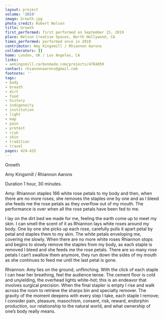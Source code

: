 ```yaml
---
layout: project
volume: '2019'
image: Growth.jpg
photo_credit: Robert Nelson
title: Growth
first_performed: first performed on September 15, 2019
place: Nelson Creative Spaces, North Hollywood, CA
times_performed: performed once in 2019
contributor: Amy Kingsmill / Rhiannon Aarons
collaborators: []
home: London, UK / Los Angeles, CA
links:
- aekingsmill.carbonmade.com/projects/4784059
contact: rhiannonaarons@gmail.com
footnote: ''
tags:
- body
- breath
- dirt
- food
- history
- indigeneity
- institution
- light
- map
- pain
- protest
- risk
- skin
- tradition
- travel
pages: 424-425
---
```



Growth

Amy Kingsmill / Rhiannon Aarons

Duration 1 hour, 30 minutes.

Amy: Rhiannon staples 166 white rose petals to my body and then, when there are no more roses, she removes the staples one by one and as I bleed she feeds me the rose petals as they overflow out of my mouth. The performance is over when all the rose petals have been fed to me.

I lay on the dirt bed we made for me, feeling the earth come up to meet my skin. I can smell the scent of it as Rhiannon lays white roses around my body. One by one she picks up each rose, carefully pulls it apart petal by petal and staples them to my skin. The white petals enveloping me, covering me slowly. When there are no more white roses Rhiannon stops and begins to slowly remove the staples from my body, as each staple is removed I bleed and she feeds me the rose petals. There are so many rose petals I can’t swallow them anymore, they run down the sides of my mouth as she continues to feed me until the last petal is gone.

Rhiannon: Amy lies on the ground, unflinching. With the click of each staple I can hear her breathing, feel the audience tense. The cement floor is cold and unyielding, the overhead lights white-hot; this is an endeavor that involves surgical precision. When the final stapler is empty I rise and walk across the room to retrieve the sharps bin and specialty remover. The gravity of the moment deepens with every step I take, each staple I remove; I consider pain, pleasure, masochism, consent, risk, reward, endorphin production, our relationship to the natural world, and what ownership of one’s body really means.
